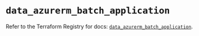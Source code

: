 # `data_azurerm_batch_application`

Refer to the Terraform Registry for docs: [`data_azurerm_batch_application`](https://registry.terraform.io/providers/hashicorp/azurerm/3.108.0/docs/data-sources/batch_application).
